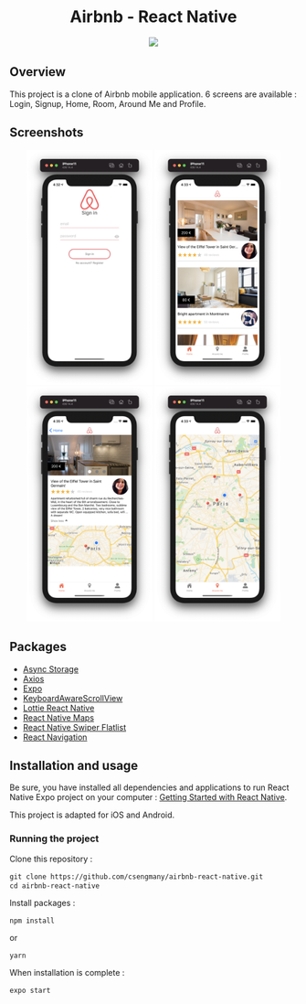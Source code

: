 <h1 align="center">
	Airbnb - React Native
</h1>

<p align="center">
	<img src="./preview/airbnb.gif" width="250">
</p>

## Overview

This project is a clone of Airbnb mobile application.
6 screens are available : Login, Signup, Home, Room, Around Me and Profile.

## Screenshots

<div align="center">
<img
		width="220"
		alt="Airbnb App Screenshot"
		src="./preview/signin.png">
<img
		width="220"
			alt="Airbnb App Screenshot"
		src="./preview/home.png">
<img
		width="220"
		alt="Airbnb App Screenshot"
		src="./preview/room.png">
<img
		width="220"
		alt="Airbnb App Screenshot"
		src="./preview/aroundme.png">
</div>

## Packages

-   [Async Storage](https://reactnative.dev/docs/asyncstorage)
-   [Axios](https://github.com/axios/axios)
-   [Expo](https://expo.io/)
-   [KeyboardAwareScrollView](https://github.com/APSL/react-native-keyboard-aware-scroll-view)
-   [Lottie React Native](https://github.com/lottie-react-native/lottie-react-native)
-   [React Native Maps](https://github.com/react-native-community/react-native-maps)
-   [React Native Swiper Flatlist](https://www.npmjs.com/package/react-native-swiper-flatlist)
-   [React Navigation](https://reactnavigation.org/)

## Installation and usage

Be sure, you have installed all dependencies and applications to run React Native Expo project on your computer : [Getting Started with React Native](https://facebook.github.io/react-native/docs/getting-started).

This project is adapted for iOS and Android.

### Running the project

Clone this repository :

```
git clone https://github.com/csengmany/airbnb-react-native.git
cd airbnb-react-native
```

Install packages :

```
npm install
```

or

```
yarn
```

When installation is complete :

```bash
expo start
```
